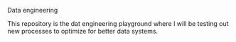 Data engineering

This repository is the dat engineering playground where I will be testing out new processes to optimize for better data systems.

